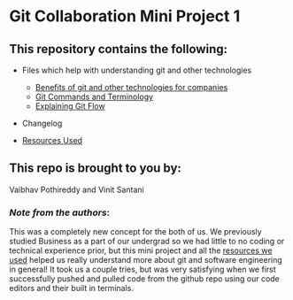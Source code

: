 # Git Collaboration Mini Project 1
## This repository contains the following:
* Files which help with understanding git and other technologies
    * [Benefits of git and other technologies for companies](Benefits_for_companies.md)
    * [Git Commands and Terminology](Git_Commands_And_Terminology.md)
    * [Explaining Git Flow](Explaining_Git_Flow.md)

* Changelog
* [Resources Used](Resources_used.md)

## This repo is brought to you by:
Vaibhav Pothireddy and Vinit Santani

### *Note from the authors*:
This was a completely new concept for the both of us. We previously studied Business as a part of our undergrad so we had little to no coding or technical experience prior, but this mini project and all the [resources we used](Resources_used.md) helped us really understand more about git and software engineering in general! It took us a couple tries, but was very satisfying when we first successfully pushed and pulled code from the github repo using our code editors and their built in terminals. 